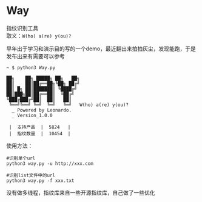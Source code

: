 # Way
指纹识别工具  
取义：`W(ho) a(re) y(ou)?`

早年出于学习和演示目的写的一个demo，最近翻出来拍拍灰尘，发现能跑，于是发布出来有需要可以参考

```shell
~ $ python3 Way.py    

██╗    ██╗ █████╗ ██╗   ██╗
██║    ██║██╔══██╗╚██╗ ██╔╝
██║ █╗ ██║███████║ ╚████╔╝
██║███╗██║██╔══██║  ╚██╔╝
╚███╔███╔╝██║  ██║   ██║
 ╚══╝╚══╝ ╚═╝  ╚═╝   ╚═╝   W(ho) a(re) y(ou)?
  _ Powered by Leonardo.
  _ Version_1.0.0

 |  支持产品  |  5824   |
 |  指纹数量  |  10454  |
```

使用方法：  
```shell
#识别单个url
python3 way.py -u http://xxx.com

#识别list文件中的url
python3 way.py -f xxx.txt
```
没有做多线程，指纹库来自一些开源指纹库，自己做了一些优化

